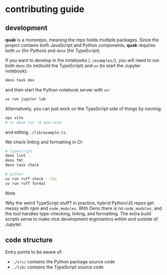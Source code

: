 # contributing guide

## development

**quak** is a monorepo, meaning the repo holds multiple packages. Since the
project contains both JavaScript and Python components, **quak** requires both
`uv` (for Python) and `deno` (for TypeScript).

If you want to develop in the notebooks (`./examples/`), you will need to run
both `deno` (to (re)build the TypeScript) and `uv` (to start the Jupyter
notebook):

```sh
deno task dev
```

and then start the Python notebook server with `uv`:

```sh
uv run jupyter lab
```

Alternatively, you can just work on the TypeScript side of things by running:

```sh
npx vite
# or deno run -A npm:vite
```

and editing `./lib/example.ts`.

We check linting and formatting in CI:

```sh
# typescript
deno lint
deno fmt
deno task check

# python
uv run ruff check --fix
uv run ruff format
```

> [!NOTE]
> Why the weird TypeScript stuff? In practice, hybrid Python/JS repos get messy
> with npm and `node_modules`. With Deno there is no `node_modules`, and the
> tool handles type-checking, linting, and formatting. The extra build scripts
> serve to make nice development ergonamics within and outside of Jupyter.

## code structure

Entry points to be aware of:

- `./src/` contains the Python package source code
- `./lib/` contains the TypeScript source code
